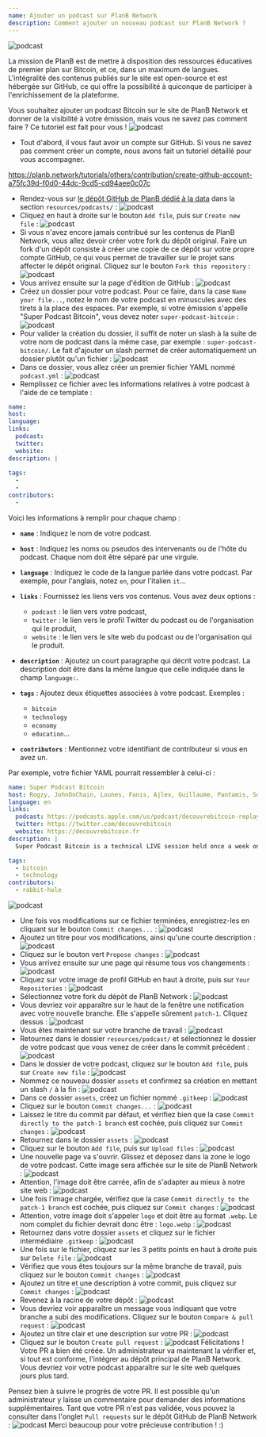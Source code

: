 ```yaml
---
name: Ajouter un podcast sur PlanB Network
description: Comment ajouter un nouveau podcast sur PlanB Network ?
---
```

![podcast](assets/cover.webp)

La mission de PlanB est de mettre à disposition des ressources éducatives de premier plan sur Bitcoin, et ce, dans un maximum de langues. L'intégralité des contenus publiés sur le site est open-source et est hébergée sur GitHub, ce qui offre la possibilité à quiconque de participer à l'enrichissement de la plateforme.

Vous souhaitez ajouter un podcast Bitcoin sur le site de PlanB Network et donner de la visibilité à votre émission, mais vous ne savez pas comment faire ? Ce tutoriel est fait pour vous !
![podcast](assets/01.webp)
- Tout d'abord, il vous faut avoir un compte sur GitHub. Si vous ne savez pas comment créer un compte, nous avons fait un tutoriel détaillé pour vous accompagner.

https://planb.network/tutorials/others/contribution/create-github-account-a75fc39d-f0d0-44dc-9cd5-cd94aee0c07c


- Rendez-vous sur [le dépôt GitHub de PlanB dédié à la data](https://github.com/PlanB-Network/bitcoin-educational-content/tree/dev/resources/podcasts) dans la section `resources/podcasts/` :
![podcast](assets/02.webp)
- Cliquez en haut à droite sur le bouton `Add file`, puis sur `Create new file` :
![podcast](assets/03.webp)
- Si vous n'avez encore jamais contribué sur les contenus de PlanB Network, vous allez devoir créer votre fork du dépôt original. Faire un fork d'un dépôt consiste à créer une copie de ce dépôt sur votre propre compte GitHub, ce qui vous permet de travailler sur le projet sans affecter le dépôt original. Cliquez sur le bouton `Fork this repository` :
![podcast](assets/04.webp)
- Vous arrivez ensuite sur la page d'édition de GitHub :
![podcast](assets/05.webp)
- Créez un dossier pour votre podcast. Pour ce faire, dans la case `Name your file...`, notez le nom de votre podcast en minuscules avec des tirets à la place des espaces. Par exemple, si votre émission s'appelle "Super Podcast Bitcoin", vous devez noter `super-podcast-bitcoin` :
![podcast](assets/06.webp)
- Pour valider la création du dossier, il suffit de noter un slash à la suite de votre nom de podcast dans la même case, par exemple : `super-podcast-bitcoin/`. Le fait d'ajouter un slash permet de créer automatiquement un dossier plutôt qu'un fichier :
![podcast](assets/07.webp)
- Dans ce dossier, vous allez créer un premier fichier YAML nommé `podcast.yml` :
![podcast](assets/08.webp)
- Remplissez ce fichier avec les informations relatives à votre podcast à l'aide de ce template :

```yaml
name: 
host: 
language: 
links:
  podcast: 
  twitter: 
  website: 
description: |
  
tags:
  - 
  - 
contributors:
  - 
```

Voici les informations à remplir pour chaque champ :

- **`name`** : Indiquez le nom de votre podcast.

- **`host`** : Indiquez les noms ou pseudos des intervenants ou de l'hôte du podcast. Chaque nom doit être séparé par une virgule.

- **`language`** : Indiquez le code de la langue parlée dans votre podcast. Par exemple, pour l'anglais, notez `en`, pour l'italien `it`...

- **`links`** : Fournissez les liens vers vos contenus. Vous avez deux options :
	- `podcast` : le lien vers votre podcast,
	- `twitter` : le lien vers le profil Twitter du podcast ou de l'organisation qui le produit,
	- `website` : le lien vers le site web du podcast ou de l'organisation qui le produit.

- **`description`** : Ajoutez un court paragraphe qui décrit votre podcast. La description doit être dans la même langue que celle indiquée dans le champ `language:`.

- **`tags`** : Ajoutez deux étiquettes associées à votre podcast. Exemples :
    - `bitcoin`
    - `technology`
    - `economy`
    - `education`...

- **`contributors`** : Mentionnez votre identifiant de contributeur si vous en avez un.

Par exemple, votre fichier YAML pourrait ressembler à celui-ci : 

```yaml
name: Super Podcast Bitcoin
host: Rogzy, JohnOnChain, Lounes, Fanis, Ajlex, Guillaume, Pantamis, Sosthene, Loic
language: en
links:
  podcast: https://podcasts.apple.com/us/podcast/decouvrebitcoin-replay/id1693844092
  twitter: https://twitter.com/decouvrebitcoin
  website: https://decouvrebitcoin.fr
description: |
  Super Podcast Bitcoin is a technical LIVE session held once a week on Twitter to delve deep into the Bitcoin protocol, layer two solutions, and all things that blow minds. Our hosts Lounes, Pantamis, Loïc, and Sosthene will answer your questions and offer the most technical show on Bitcoin in the world.

tags:
  - bitcoin
  - technology
contributors:
  - rabbit-hole
```

![podcast](assets/09.webp)

- Une fois vos modifications sur ce fichier terminées, enregistrez-les en cliquant sur le bouton `Commit changes...` :
![podcast](assets/10.webp)
- Ajoutez un titre pour vos modifications, ainsi qu'une courte description :
![podcast](assets/11.webp)
- Cliquez sur le bouton vert `Propose changes` :
![podcast](assets/12.webp)
- Vous arrivez ensuite sur une page qui résume tous vos changements :
![podcast](assets/13.webp)
- Cliquez sur votre image de profil GitHub en haut à droite, puis sur `Your Repositories` :
![podcast](assets/14.webp)
- Sélectionnez votre fork du dépôt de PlanB Network :
![podcast](assets/15.webp)
- Vous devriez voir apparaître sur le haut de la fenêtre une notification avec votre nouvelle branche. Elle s'appelle sûrement `patch-1`. Cliquez dessus :
![podcast](assets/16.webp)
- Vous êtes maintenant sur votre branche de travail :
![podcast](assets/17.webp)
- Retournez dans le dossier `resources/podcast/` et sélectionnez le dossier de votre podcast que vous venez de créer dans le commit précédent :
![podcast](assets/18.webp)
- Dans le dossier de votre podcast, cliquez sur le bouton `Add file`, puis sur `Create new file` :
![podcast](assets/19.webp)
- Nommez ce nouveau dossier `assets` et confirmez sa création en mettant un slash `/` à la fin :
![podcast](assets/20.webp)
- Dans ce dossier `assets`, créez un fichier nommé `.gitkeep` :
![podcast](assets/21.webp)
- Cliquez sur le bouton `Commit changes...` :
![podcast](assets/22.webp)
- Laissez le titre du commit par défaut, et vérifiez bien que la case `Commit directly to the patch-1 branch` est cochée, puis cliquez sur `Commit changes` :
![podcast](assets/23.webp)
- Retournez dans le dossier `assets` :
![podcast](assets/24.webp)
- Cliquez sur le bouton `Add file`, puis sur `Upload files` :
![podcast](assets/25.webp)
- Une nouvelle page va s'ouvrir. Glissez et déposez dans la zone le logo de votre podcast. Cette image sera affichée sur le site de PlanB Network :
![podcast](assets/26.webp)
- Attention, l'image doit être carrée, afin de s'adapter au mieux à notre site web :
![podcast](assets/27.webp)
- Une fois l'image chargée, vérifiez que la case `Commit directly to the patch-1 branch` est cochée, puis cliquez sur `Commit changes` : 
![podcast](assets/28.webp)
- Attention, votre image doit s'appeler `logo` et doit être au format `.webp`. Le nom complet du fichier devrait donc être : `logo.webp` :
![podcast](assets/29.webp)
- Retournez dans votre dossier `assets` et cliquez sur le fichier intermédiaire `.gitkeep` :
![podcast](assets/30.webp)
- Une fois sur le fichier, cliquez sur les 3 petits points en haut à droite puis sur `Delete file` :
![podcast](assets/31.webp)
- Vérifiez que vous êtes toujours sur la même branche de travail, puis cliquez sur le bouton `Commit changes` :
![podcast](assets/32.webp)
- Ajoutez un titre et une description à votre commit, puis cliquez sur `Commit changes` :
![podcast](assets/33.webp)
- Revenez à la racine de votre dépôt :
![podcast](assets/34.webp)
- Vous devriez voir apparaître un message vous indiquant que votre branche a subi des modifications. Cliquez sur le bouton `Compare & pull request` :
![podcast](assets/35.webp)
- Ajoutez un titre clair et une description sur votre PR :
![podcast](assets/36.webp)
- Cliquez sur le bouton `Create pull request` :
![podcast](assets/37.webp)
Félicitations ! Votre PR a bien été créée. Un administrateur va maintenant la vérifier et, si tout est conforme, l'intégrer au dépôt principal de PlanB Network. Vous devriez voir votre podcast apparaître sur le site web quelques jours plus tard.

Pensez bien à suivre le progrès de votre PR. Il est possible qu'un administrateur y laisse un commentaire pour demander des informations supplémentaires. Tant que votre PR n'est pas validée, vous pouvez la consulter dans l'onglet `Pull requests` sur le dépôt GitHub de PlanB Network :
![podcast](assets/38.webp)
Merci beaucoup pour votre précieuse contribution ! :)
